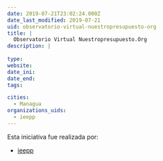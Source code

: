 ```yaml
---
date: 2019-07-21T23:02:24.000Z
date_last_modified: 2019-07-21
uid: observatorio-virtual-nuestropresupuesto-org
title: |
  Observatorio Virtual Nuestropresupuesto.Org
description: |
  
type: 
website: 
date_ini: 
date_end: 
tags:

cities: 
  - Managua
organizations_uids:
  - ieepp
---
```


Esta iniciativa fue realizada por:

- [ieepp](/organizaciones/ieepp)
